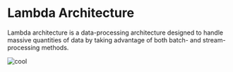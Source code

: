 # Lambda Architecture

Lambda architecture is a data-processing architecture designed to handle massive quantities of data by taking advantage of both batch- and stream-processing methods.

![cool](https://github.com/shravan-rams/Lambda_Architecture/blob/master/extra_files/images/Diagram_of_Lambda_Architecture_(generic).png)
